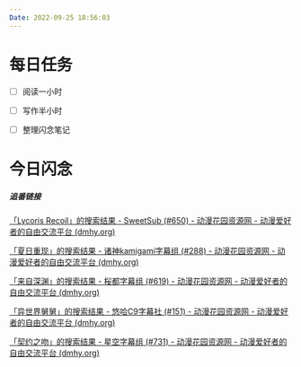 ```yaml
---
Date: 2022-09-25 18:56:03
---
```


# 每日任务
- [ ] 阅读一小时
- [ ] 写作半小时
- [ ] 整理闪念笔记


# 今日闪念
##### 追番链接
[「Lycoris Recoil」的搜索结果 - SweetSub (#650) - 动漫花园资源网 - 动漫爱好者的自由交流平台 (dmhy.org)](https://share.dmhy.org/topics/list?keyword=Lycoris+Recoil&sort_id=0&team_id=650&order=date-desc)

[「夏日重现」的搜索结果 - 诸神kamigami字幕组 (#288) - 动漫花园资源网 - 动漫爱好者的自由交流平台 (dmhy.org)](https://share.dmhy.org/topics/list?keyword=%E5%A4%8F%E6%97%A5%E9%87%8D%E7%8E%B0&sort_id=0&team_id=288&order=date-desc)

[「来自深渊」的搜索结果 - 桜都字幕组 (#619) - 动漫花园资源网 - 动漫爱好者的自由交流平台 (dmhy.org)](https://share.dmhy.org/topics/list?keyword=%E6%9D%A5%E8%87%AA%E6%B7%B1%E6%B8%8A&sort_id=0&team_id=619&order=date-desc)

[「异世界舅舅」的搜索结果 - 悠哈C9字幕社 (#151) - 动漫花园资源网 - 动漫爱好者的自由交流平台 (dmhy.org)](https://share.dmhy.org/topics/list?keyword=%E5%BC%82%E4%B8%96%E7%95%8C%E8%88%85%E8%88%85&sort_id=0&team_id=151&order=date-desc)

[「契约之吻」的搜索结果 - 星空字幕组 (#731) - 动漫花园资源网 - 动漫爱好者的自由交流平台 (dmhy.org)](https://share.dmhy.org/topics/list?keyword=%E5%A5%91%E7%BA%A6%E4%B9%8B%E5%90%BB&sort_id=0&team_id=731&order=date-desc)